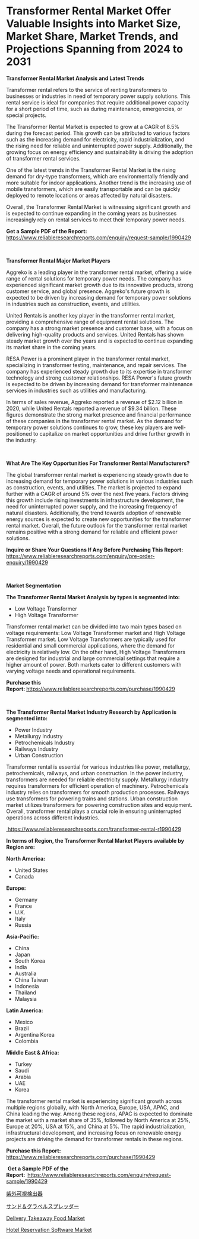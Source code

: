<p><h1>Transformer Rental Market Offer Valuable Insights into Market Size, Market Share, Market Trends, and Projections Spanning from 2024 to 2031</h1></p><p><strong>Transformer Rental Market Analysis and Latest Trends</strong></p>
<p><p>Transformer rental refers to the service of renting transformers to businesses or industries in need of temporary power supply solutions. This rental service is ideal for companies that require additional power capacity for a short period of time, such as during maintenance, emergencies, or special projects.</p><p>The Transformer Rental Market is expected to grow at a CAGR of 8.5% during the forecast period. This growth can be attributed to various factors such as the increasing demand for electricity, rapid industrialization, and the rising need for reliable and uninterrupted power supply. Additionally, the growing focus on energy efficiency and sustainability is driving the adoption of transformer rental services.</p><p>One of the latest trends in the Transformer Rental Market is the rising demand for dry-type transformers, which are environmentally friendly and more suitable for indoor applications. Another trend is the increasing use of mobile transformers, which are easily transportable and can be quickly deployed to remote locations or areas affected by natural disasters.</p><p>Overall, the Transformer Rental Market is witnessing significant growth and is expected to continue expanding in the coming years as businesses increasingly rely on rental services to meet their temporary power needs.</p></p>
<p><strong>Get a Sample PDF of the Report:&nbsp;</strong> <a href="https://www.reliableresearchreports.com/enquiry/request-sample/1990429">https://www.reliableresearchreports.com/enquiry/request-sample/1990429</a></p>
<p>&nbsp;</p>
<p><strong>Transformer Rental Major Market Players</strong></p>
<p><p>Aggreko is a leading player in the transformer rental market, offering a wide range of rental solutions for temporary power needs. The company has experienced significant market growth due to its innovative products, strong customer service, and global presence. Aggreko's future growth is expected to be driven by increasing demand for temporary power solutions in industries such as construction, events, and utilities.</p><p>United Rentals is another key player in the transformer rental market, providing a comprehensive range of equipment rental solutions. The company has a strong market presence and customer base, with a focus on delivering high-quality products and services. United Rentals has shown steady market growth over the years and is expected to continue expanding its market share in the coming years.</p><p>RESA Power is a prominent player in the transformer rental market, specializing in transformer testing, maintenance, and repair services. The company has experienced steady growth due to its expertise in transformer technology and strong customer relationships. RESA Power's future growth is expected to be driven by increasing demand for transformer maintenance services in industries such as utilities and manufacturing.</p><p>In terms of sales revenue, Aggreko reported a revenue of $2.12 billion in 2020, while United Rentals reported a revenue of $9.34 billion. These figures demonstrate the strong market presence and financial performance of these companies in the transformer rental market. As the demand for temporary power solutions continues to grow, these key players are well-positioned to capitalize on market opportunities and drive further growth in the industry.</p></p>
<p>&nbsp;</p>
<p><strong>What Are The Key Opportunities For Transformer Rental Manufacturers?</strong></p>
<p><p>The global transformer rental market is experiencing steady growth due to increasing demand for temporary power solutions in various industries such as construction, events, and utilities. The market is projected to expand further with a CAGR of around 5% over the next five years. Factors driving this growth include rising investments in infrastructure development, the need for uninterrupted power supply, and the increasing frequency of natural disasters. Additionally, the trend towards adoption of renewable energy sources is expected to create new opportunities for the transformer rental market. Overall, the future outlook for the transformer rental market remains positive with a strong demand for reliable and efficient power solutions.</p></p>
<p><strong>Inquire or Share Your Questions If Any Before Purchasing This Report:</strong> <a href="https://www.reliableresearchreports.com/enquiry/pre-order-enquiry/1990429">https://www.reliableresearchreports.com/enquiry/pre-order-enquiry/1990429</a></p>
<p>&nbsp;</p>
<p><strong>Market Segmentation</strong></p>
<p><strong>The Transformer Rental Market Analysis by types is segmented into:</strong></p>
<p><ul><li>Low Voltage Transformer</li><li>High Voltage Transformer</li></ul></p>
<p><p>Transformer rental market can be divided into two main types based on voltage requirements: Low Voltage Transformer market and High Voltage Transformer market. Low Voltage Transformers are typically used for residential and small commercial applications, where the demand for electricity is relatively low. On the other hand, High Voltage Transformers are designed for industrial and large commercial settings that require a higher amount of power. Both markets cater to different customers with varying voltage needs and operational requirements.</p></p>
<p><strong>Purchase this Report:&nbsp;</strong><a href="https://www.reliableresearchreports.com/purchase/1990429">https://www.reliableresearchreports.com/purchase/1990429</a></p>
<p>&nbsp;</p>
<p><strong>The Transformer Rental Market Industry Research by Application is segmented into:</strong></p>
<p><ul><li>Power Industry</li><li>Metallurgy Industry</li><li>Petrochemicals Industry</li><li>Railways Industry</li><li>Urban Construction</li></ul></p>
<p><p>Transformer rental is essential for various industries like power, metallurgy, petrochemicals, railways, and urban construction. In the power industry, transformers are needed for reliable electricity supply. Metallurgy industry requires transformers for efficient operation of machinery. Petrochemicals industry relies on transformers for smooth production processes. Railways use transformers for powering trains and stations. Urban construction market utilizes transformers for powering construction sites and equipment. Overall, transformer rental plays a crucial role in ensuring uninterrupted operations across different industries.</p></p>
<p><a href="https://www.reliableresearchreports.com/transformer-rental-r1990429">&nbsp;https://www.reliableresearchreports.com/transformer-rental-r1990429</a></p>
<p><strong>In terms of Region, the Transformer Rental Market Players available by Region are:</strong></p>
<p>
    <p> <strong> North America: </strong>
        <ul>
            <li>United States</li>
            <li>Canada</li>
        </ul>
        </p> 
    <p> <strong> Europe: </strong>
        <ul>
            <li>Germany</li>
            <li>France</li>
            <li>U.K.</li>
            <li>Italy</li>
            <li>Russia</li>
        </ul>
        </p> 
    <p> <strong> Asia-Pacific: </strong>
        <ul>
            <li>China</li>
            <li>Japan</li>
            <li>South Korea</li>
            <li>India</li>
            <li>Australia</li>
            <li>China Taiwan</li>
            <li>Indonesia</li>
            <li>Thailand</li>
            <li>Malaysia</li>
        </ul>
        </p> 
    <p> <strong> Latin America: </strong>
        <ul>
            <li>Mexico</li>
            <li>Brazil</li>
            <li>Argentina Korea</li>
            <li>Colombia</li>
        </ul>
        </p> 
    <p> <strong> Middle East & Africa: </strong>
        <ul>
            <li>Turkey</li>
            <li>Saudi</li>
            <li>Arabia</li>
            <li>UAE</li>
            <li>Korea</li>
        </ul>
    </p>
    </p>
<p><p>The transformer rental market is experiencing significant growth across multiple regions globally, with North America, Europe, USA, APAC, and China leading the way. Among these regions, APAC is expected to dominate the market with a market share of 35%, followed by North America at 25%, Europe at 20%, USA at 15%, and China at 5%. The rapid industrialization, infrastructural development, and increasing focus on renewable energy projects are driving the demand for transformer rentals in these regions.</p></p>
<p><strong>Purchase this Report: </strong><a href="https://www.reliableresearchreports.com/purchase/1990429">https://www.reliableresearchreports.com/purchase/1990429</a></p>
<p>&nbsp;<strong>Get a Sample PDF of the Report:&nbsp;&nbsp;</strong><a href="https://www.reliableresearchreports.com/enquiry/request-sample/1990429">https://www.reliableresearchreports.com/enquiry/request-sample/1990429</a></p>
<p><strong></strong></p>
<p><p><a href="https://github.com/dathomson6534/Market-Research-Report-List-2/blob/main/4989570180795.md">紫外可視検出器</a></p><p><a href="https://github.com/BoydYundt1/Market-Research-Report-List-2/blob/main/1867293180796.md">サンド＆グラベルスプレッダー</a></p><p><a href="https://github.com/cheribeninsig/Market-Research-Report-List-1/blob/main/delivery-takeaway-food-market.md">Delivery Takeaway Food Market</a></p><p><a href="https://github.com/bznecsdb5/Market-Research-Report-List-1/blob/main/hotel-reservation-software-market.md">Hotel Reservation Software Market</a></p></p>